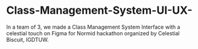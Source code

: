 # Class-Management-System-UI-UX-

In a team of 3, we made a Class Management System Interface with a celestial touch on Figma for Normid hackathon
organized by Celestial Biscuit, IGDTUW.
